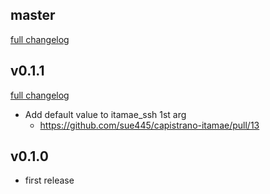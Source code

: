 ## master
[full changelog](http://github.com/sue445/capistrano-itamae/compare/v0.1.1...master)

## v0.1.1
[full changelog](http://github.com/sue445/capistrano-itamae/compare/v0.1.0...v0.1.1)

* Add default value to itamae_ssh 1st arg 
  * https://github.com/sue445/capistrano-itamae/pull/13

## v0.1.0
* first release
